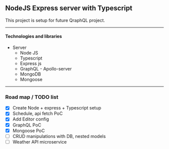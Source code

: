 ## NodeJS Express server with Typescript

This project is setup for future QraphQL project.


-------------------------------------------------
#### Technologies and libraries
- Server
    - Node JS
    - Typescript
    - Express js
    - GraphQL - Apollo-server
    - MongoDB
    - Mongoose

---



### Road map / TODO list

- [x] Create Node + express + Typescript setup
- [x] Schedule, api fetch PoC
- [x] Add Editor config
- [x] GraphQL PoC
- [x] Mongoose PoC
- [ ] CRUD manipulations with DB, nested models
- [ ] Weather API microservice
